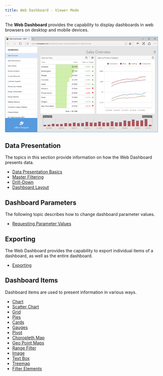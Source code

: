 ```yaml
---
title: Web Dashboard - Viewer Mode
---
```

The **Web Dashboard** provides the capability to display dashboards in web browsers on desktop and mobile devices.

![WebDashboard_ViewerMode_Overview_dx](../images/Img127377.png)

## Data Presentation
The topics in this section provide information on how the Web Dashboard presents data.
* [Data Presentation Basics ](../../dashboard-for-web/articles/web-dashboard-viewer-mode/data-presentation/data-presentation-basics.md)
* [Master Filtering](../../dashboard-for-web/articles/web-dashboard-viewer-mode/data-presentation/master-filtering.md)
* [Drill-Down](../../dashboard-for-web/articles/web-dashboard-viewer-mode/data-presentation/drill-down.md)
* [Dashboard Layout](../../dashboard-for-web/articles/web-dashboard-viewer-mode/data-presentation/dashboard-layout.md)

## Dashboard Parameters
The following topic describes how to change dashboard parameter values.
* [Requesting Parameter Values](../../dashboard-for-web/articles/web-dashboard-viewer-mode/dashboard-parameters/requesting-parameter-values.md)

## Exporting
The Web Dashboard provides the capability to export individual items of a dashboard, as well as the entire dashboard.
* [Exporting](../../dashboard-for-web/articles/web-dashboard-viewer-mode/exporting.md)

## Dashboard Items
Dashboard items are used to present information in various ways.
* [Chart](../../dashboard-for-web/articles/web-dashboard-viewer-mode/dashboard-items/chart.md)
* [Scatter Chart](../../dashboard-for-web/articles/web-dashboard-viewer-mode/dashboard-items/scatter-chart.md)
* [Grid](../../dashboard-for-web/articles/web-dashboard-viewer-mode/dashboard-items/grid.md)
* [Pies](../../dashboard-for-web/articles/web-dashboard-viewer-mode/dashboard-items/pies.md)
* [Cards](../../dashboard-for-web/articles/web-dashboard-viewer-mode/dashboard-items/cards.md)
* [Gauges](../../dashboard-for-web/articles/web-dashboard-viewer-mode/dashboard-items/gauges.md)
* [Pivot](../../dashboard-for-web/articles/web-dashboard-viewer-mode/dashboard-items/pivot.md)
* [Choropleth Map](../../dashboard-for-web/articles/web-dashboard-viewer-mode/dashboard-items/choropleth-map.md)
* [Geo Point Maps](../../dashboard-for-web/articles/web-dashboard-viewer-mode/dashboard-items/geo-point-maps.md)
* [Range Filter](../../dashboard-for-web/articles/web-dashboard-viewer-mode/dashboard-items/range-filter.md)
* [Image](../../dashboard-for-web/articles/web-dashboard-viewer-mode/dashboard-items/image.md)
* [Text Box](../../dashboard-for-web/articles/web-dashboard-viewer-mode/dashboard-items/text-box.md)
* [Treemap](../../dashboard-for-web/articles/web-dashboard-viewer-mode/dashboard-items/treemap.md)
* [Filter Elements](../../dashboard-for-web/articles/web-dashboard-viewer-mode/dashboard-items/filter-elements.md)